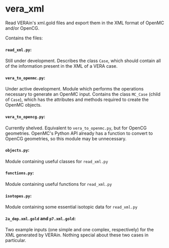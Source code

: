 # vera_xml
Read VERAin's xml.gold files and export them in the XML format of OpenMC and/or OpenCG.

Contains the files:

#### `read_xml.py`:
Still under development. Describes the class `Case`, which should contain all of the information present in the XML of a VERA case.

#### `vera_to_openmc.py`:
Under active development. Module which performs the operations necessary to generate an OpenMC input. Contains the class `MC_Case` (child of `Case`), which has the attributes and methods required to create the OpenMC objects.

#### `vera_to_opencg.py`:
Currently shelved. Equivalent to `vera_to_openmc.py`, but for OpenCG geometries. OpenMC's Python API already has a function to convert to OpenCG geometries, so this module may be unnecessary.

#### `objects.py`:
Module containing useful classes for `read_xml.py`

#### `functions.py`:
Module containing useful functions for `read_xml.py`

#### `isotopes.py`:
Module containing some essential isotopic data for `read_xml.py`

#### `2a_dep.xml.gold` and `p7.xml.gold`:
Two example inputs (one simple and one complex, respectively) for the XML generated by VERAin. Nothing special about these two cases in particular.
